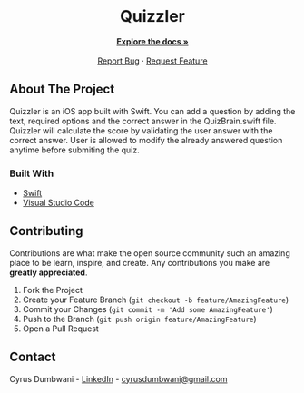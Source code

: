<br />
<p align="center">

  <h1 align="center">Quizzler</h1>

  <p align="center">
    <a href="https://github.com/dcyrus/Quizzler"><strong>Explore the docs »</strong></a>
    <br />
    <br />
    <a href="https://github.com/dcyrus/Quizzler/issues">Report Bug</a>
    ·
    <a href="https://github.com/dcyrus/Quizzler/issues">Request Feature</a>
  </p>
</p>




<!-- ABOUT THE PROJECT -->
## About The Project

Quizzler is an iOS app built with Swift. You can add a question by adding the text, required options and the correct answer in the QuizBrain.swift file. Quizzler will calculate the score by validating the user answer with the correct answer. User is allowed to modify the already answered question anytime before submiting the quiz.






### Built With

* [Swift](https://www.swift.org)
* [Visual Studio Code](https://developer.apple.com/xcode/)


<!-- CONTRIBUTING -->
## Contributing

Contributions are what make the open source community such an amazing place to be learn, inspire, and create. Any contributions you make are **greatly appreciated**.

1. Fork the Project
2. Create your Feature Branch (`git checkout -b feature/AmazingFeature`)
3. Commit your Changes (`git commit -m 'Add some AmazingFeature'`)
4. Push to the Branch (`git push origin feature/AmazingFeature`)
5. Open a Pull Request


<!-- CONTACT -->
## Contact

Cyrus Dumbwani - [LinkedIn](https://www.linkedin.com/in/cyrusdumbwani/) - cyrusdumbwani@gmail.com



<!-- MARKDOWN LINKS & IMAGES -->
<!-- https://www.markdownguide.org/basic-syntax/#reference-style-links -->
[contributors-shield]: https://img.shields.io/github/contributors/othneildrew/Best-README-Template.svg?style=for-the-badge
[contributors-url]: https://github.com/othneildrew/Best-README-Template/graphs/contributors
[forks-shield]: https://img.shields.io/github/forks/othneildrew/Best-README-Template.svg?style=for-the-badge
[forks-url]: https://github.com/othneildrew/Best-README-Template/network/members
[stars-shield]: https://img.shields.io/github/stars/othneildrew/Best-README-Template.svg?style=for-the-badge
[stars-url]: https://github.com/othneildrew/Best-README-Template/stargazers
[issues-shield]: https://img.shields.io/github/issues/othneildrew/Best-README-Template.svg?style=for-the-badge
[issues-url]: https://github.com/othneildrew/Best-README-Template/issues
[license-shield]: https://img.shields.io/github/license/othneildrew/Best-README-Template.svg?style=for-the-badge
[license-url]: https://github.com/othneildrew/Best-README-Template/blob/master/LICENSE.txt
[linkedin-shield]: https://img.shields.io/badge/-LinkedIn-black.svg?style=for-the-badge&logo=linkedin&colorB=555
[linkedin-url]: https://linkedin.com/in/othneildrew
